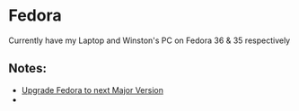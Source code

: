# Fedora
Currently have my Laptop and Winston's PC on Fedora 36 & 35 respectively 

## Notes: 
- [Upgrade Fedora to next Major Version](./Upgrade_Fedora_Release.md)
- 
